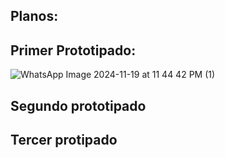 ## Planos:



## Primer Prototipado:
![WhatsApp Image 2024-11-19 at 11 44 42 PM (1)](https://github.com/user-attachments/assets/c988c85c-cc06-4ba7-a1c7-ef80f16eec30)

## Segundo prototipado



## Tercer protipado

